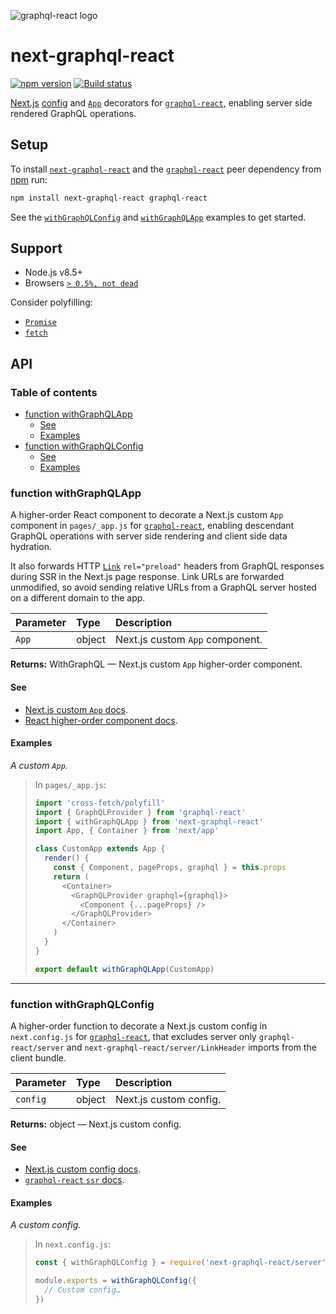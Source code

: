 ![graphql-react logo](https://cdn.jsdelivr.net/gh/jaydenseric/graphql-react@0.1.0/graphql-react-logo.svg)

# next-graphql-react

[![npm version](https://badgen.net/npm/v/next-graphql-react)](https://npm.im/next-graphql-react) [![Build status](https://travis-ci.org/jaydenseric/next-graphql-react.svg?branch=master)](https://travis-ci.org/jaydenseric/next-graphql-react)

[Next.js](https://nextjs.org) [config](https://nextjs.org/docs/#custom-configuration) and [`App`](https://nextjs.org/docs/#custom-app) decorators for [`graphql-react`](https://npm.im/graphql-react), enabling server side rendered GraphQL operations.

## Setup

To install [`next-graphql-react`](https://npm.im/next-graphql-react) and the [`graphql-react`](https://npm.im/graphql-react) peer dependency from [npm](https://npmjs.com) run:

```sh
npm install next-graphql-react graphql-react
```

See the [`withGraphQLConfig`](#function-withgraphqlconfig) and [`withGraphQLApp`](#function-withgraphqlapp) examples to get started.

## Support

- Node.js v8.5+
- Browsers [`> 0.5%, not dead`](https://browserl.ist/?q=%3E+0.5%25%2C+not+dead)

Consider polyfilling:

- [`Promise`](https://developer.mozilla.org/docs/Web/JavaScript/Reference/Global_Objects/Promise)
- [`fetch`](https://developer.mozilla.org/docs/Web/API/Fetch_API)

## API

### Table of contents

- [function withGraphQLApp](#function-withgraphqlapp)
  - [See](#see)
  - [Examples](#examples)
- [function withGraphQLConfig](#function-withgraphqlconfig)
  - [See](#see-1)
  - [Examples](#examples-1)

### function withGraphQLApp

A higher-order React component to decorate a Next.js custom `App` component in `pages/_app.js` for [`graphql-react`](https://npm.im/graphql-react), enabling descendant GraphQL operations with server side rendering and client side data hydration.

It also forwards HTTP [`Link`](https://developer.mozilla.org/en-US/docs/Web/HTTP/Headers/Link) `rel="preload"` headers from GraphQL responses during SSR in the Next.js page response. Link URLs are forwarded unmodified, so avoid sending relative URLs from a GraphQL server hosted on a different domain to the app.

| Parameter | Type   | Description                     |
| :-------- | :----- | :------------------------------ |
| `App`     | object | Next.js custom `App` component. |

**Returns:** WithGraphQL — Next.js custom `App` higher-order component.

#### See

- [Next.js custom `App` docs](https://nextjs.org/docs#custom-app).
- [React higher-order component docs](https://reactjs.org/docs/higher-order-components).

#### Examples

_A custom `App`._

> In `pages/_app.js`:
>
> ```js
> import 'cross-fetch/polyfill'
> import { GraphQLProvider } from 'graphql-react'
> import { withGraphQLApp } from 'next-graphql-react'
> import App, { Container } from 'next/app'
>
> class CustomApp extends App {
>   render() {
>     const { Component, pageProps, graphql } = this.props
>     return (
>       <Container>
>         <GraphQLProvider graphql={graphql}>
>           <Component {...pageProps} />
>         </GraphQLProvider>
>       </Container>
>     )
>   }
> }
>
> export default withGraphQLApp(CustomApp)
> ```

---

### function withGraphQLConfig

A higher-order function to decorate a Next.js custom config in `next.config.js` for [`graphql-react`](https://npm.im/graphql-react), that excludes server only `graphql-react/server` and `next-graphql-react/server/LinkHeader` imports from the client bundle.

| Parameter | Type   | Description            |
| :-------- | :----- | :--------------------- |
| `config`  | object | Next.js custom config. |

**Returns:** object — Next.js custom config.

#### See

- [Next.js custom config docs](https://nextjs.org/docs/#custom-configuration).
- [`graphql-react` `ssr` docs](https://github.com/jaydenseric/graphql-react#function-ssr).

#### Examples

_A custom config._

> In `next.config.js`:
>
> ```js
> const { withGraphQLConfig } = require('next-graphql-react/server')
>
> module.exports = withGraphQLConfig({
>   // Custom config…
> })
> ```
